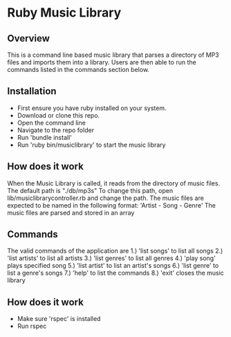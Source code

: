 # Ruby Music Library

## Overview
This is a command line based music library that parses a directory of MP3 files and imports them into a library. Users are then able to run the commands listed in the commands section below.


## Installation
 - First ensure you have ruby installed on your system. 
 - Download or clone this repo.
 - Open the command line
 - Navigate to the repo folder
 - Run 'bundle install'
 - Run 'ruby bin/musiclibrary' to start the music library

## How does it work
When the Music Library is called, it reads from the directory of music files.
The default path is "./db/mp3s"
To change this path, open lib/musiclibrarycontroller.rb and change the path.
The music files are expected to be named in the following format: 'Artist - Song - Genre'
The music files are parsed and stored in an array

## Commands
The valid commands of the application are
1.) 'list songs' to list all songs
2.) 'list artists' to list all artists
3.) 'list genres' to list all genres
4.) 'play song' plays specified song
5.) 'list artist' to list an artist's songs
6.) 'list genre' to list a genre's songs
7.) 'help' to list the commands
8.) 'exit' closes the music library

## How does it work
 - Make sure 'rspec' is installed
 - Run rspec